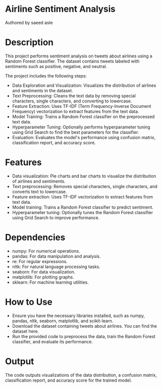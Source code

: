 # Airline Sentiment Analysis
Authored by saeed asle
# Description
This project performs sentiment analysis on tweets about airlines using a Random Forest classifier.
The dataset contains tweets labeled with sentiments such as positive, negative, and neutral.

The project includes the following steps:
* Data Exploration and Visualization: Visualizes the distribution of airlines and sentiments in the dataset.
* Text Preprocessing: Cleans the text data by removing special characters, single characters, and converting to lowercase.
* Feature Extraction: Uses TF-IDF (Term Frequency-Inverse Document Frequency) vectorization to extract features from the text data.
* Model Training: Trains a Random Forest classifier on the preprocessed text data.
* Hyperparameter Tuning: Optionally performs hyperparameter tuning using Grid Search to find the best parameters for the classifier.
* Evaluation: Evaluates the model's performance using confusion matrix, classification report, and accuracy score.
# Features
  * Data visualization: Pie charts and bar charts to visualize the distribution of airlines and sentiments.
  * Text preprocessing: Removes special characters, single characters, and converts text to lowercase.
  * Feature extraction: Uses TF-IDF vectorization to extract features from text data.
  * Model training: Trains a Random Forest classifier to predict sentiment.
  * Hyperparameter tuning: Optionally tunes the Random Forest classifier using Grid Search to improve performance.
# Dependencies
  * numpy: For numerical operations.
  * pandas: For data manipulation and analysis.
  * re: For regular expressions.
  * nltk: For natural language processing tasks.
  * seaborn: For data visualization.
  * matplotlib: For plotting graphs.
  * sklearn: For machine learning utilities.
# How to Use
* Ensure you have the necessary libraries installed, such as numpy, pandas, nltk, seaborn, matplotlib, and scikit-learn.
* Download the dataset containing tweets about airlines. You can find the dataset here.
* Run the provided code to preprocess the data, train the Random Forest classifier, and evaluate its performance.

# Output
The code outputs visualizations of the data distribution, a confusion matrix, classification report, and accuracy score for the trained model.


